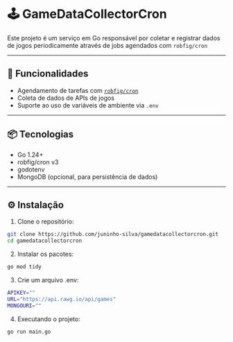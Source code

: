 # 🕹️ GameDataCollectorCron

Este projeto é um serviço em Go responsável por coletar e registrar dados de jogos periodicamente através de jobs agendados com `robfig/cron`

---

## 🚀 Funcionalidades

- Agendamento de tarefas com [`robfig/cron`](https://github.com/robfig/cron)
- Coleta de dados de APIs de jogos 
- Suporte ao uso de variáveis de ambiente via `.env`

---

## 📦 Tecnologias

- Go 1.24+
- robfig/cron v3
- godotenv
- MongoDB (opcional, para persistência de dados)

---

## ⚙️ Instalação

1. Clone o repositório:

```bash
git clone https://github.com/juninho-silva/gamedatacollectorcron.git
cd gamedatacollectorcron
```
2. Instalar os pacotes:

```bash
go mod tidy
```

3. Crie um arquivo .env:

```bash
APIKEY=""
URL="https://api.rawg.io/api/games"
MONGOURI=""
```

4. Executando o projeto:

```bash
go run main.go
```
